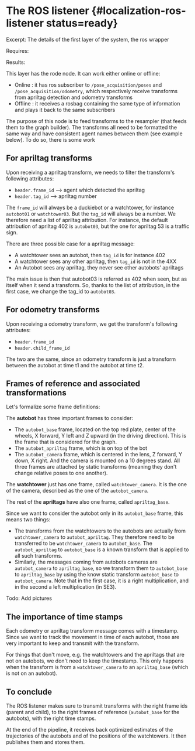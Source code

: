 
# The ROS listener {#localization-ros-listener status=ready}

Excerpt: The details of the first layer of the system, the ros wrapper

<div class='requirements' markdown="1">

Requires: 

Results: 
</div>

<minitoc/> 


This layer has the rode node. It can work either online or offline:

- Online : it has ros subscriber to `/pose_acquisition/poses` and `/pose_acquisition/odometry`, which respectively receive transforms from apriltag detection and odometry transforms
- Offline : it receives a rosbag containing the same type of information and plays it back to the same subscribers

The purpose of this node is to feed transforms to the resampler (that feeds them to the graph builder). The transforms all need to be formatted the same way and have consistent agent names between them (see example below). To do so, there is some work

## For apriltag transforms

Upon receiving a apriltag transform, we needs to filter the transform's following attributes:

- `header.frame_id` --> agent which detected the apriltag
- `header.tag_id` --> apriltag number

The `frame_id` will always be a duckiebot or a watchtower, for instance `autobot01` or `watchtower03`.
But the `tag_id` will always be a number. We therefore need a list of apriltag attribution. For instance, the default attribution of apriltag 402 is `autobot03`, but the one for apriltag 53 is a traffic sign. 

There are three possible case for a apriltag message:

- A watchtower sees an autobot, then `tag_id` is for instance 402
- A watchtower sees any other apriltag, then `tag_id` is not in the 4XX
- An Autobot sees any apriltag, they never see other autobots' apriltags

The main issue is then that autobot03 is referred as 402 when seen, but as itself when it send a transform. So, thanks to the list of attribution, in the first case, we change the tag_id to `autobot03`.

## For odometry transforms

Upon receiving a odometry transform, we get the transform's following attributes:

- `header.frame_id`
- `header.child_frame_id`

The two are the same, since an odometry transform is just a transform between the autobot at time t1 and the autobot at time t2.

## Frames of reference and associated transformations

Let's formalize some frame definitions:

The **autobot** has three important frames to consider:

- The `autobot_base` frame, located on the top red plate, center of the wheels, X forward, Y left and Z upward (in the driving direction). This is the frame that is considered for the graph.
- The `autobot_apriltag` frame, which is on top of the bot
- The `autobot_camera` frame, which is centered in the lens, Z forward, Y down, X right. And the camera is mounted on a 10 degrees stand.
All three frames are attached by static transforms (meaning they don't change relative poses to one another).

The **watchtower** just has one frame, called `watchtower_camera`. It is the one of the camera, described as the one of the `autobot_camera`.

The rest of the **apriltags** have also one frame, called `apriltag_base`.

Since we want to consider the autobot only in its `autobot_base` frame, this means two things:

- The transforms from the watchtowers to the autobots are actually from `watchtower_camera` to `autobot_apriltag`. They therefore need to be transferred to be `watchtower_camera` to `autobot_base`. The `autobot_apriltag` to `autobot_base` is a known transform that is applied to all such transforms. 
- Similarly, the messages coming from autobots cameras are `autobot_camera` to `apriltag_base`, so we transform them to `autobot_base` to `apriltag_base` by using the know static transform `autobot_base` to `autobot_camera`. Note that in the first case, it is a right multiplication, and in the second a left multiplication (in SE3).

Todo: Add pictures

## The importance of time stamps

Each odometry or apriltag transform message comes with a timestamp. Since we want to track the movement in time of each autobot, those are very important to keep and transmit with the transform.

For things that don't move, e.g. the watchtowers and the apriltags that are not on autobots, we don't need to keep the timestamp. This only happens when the transform is from a `watchtower_camera` to an `apriltag_base` (which is not on an autobot).

## To conclude

The ROS listener makes sure to transmit transforms with the right frame ids (parent and child), to the right frames of reference (`autobot_base` for the autobots), with the right time stamps.

At the end of the pipeline, it receives back optimized estimates of the trajectories of the autobots and of the positions of the watchtowers. It then publishes them and stores them.